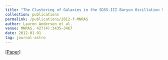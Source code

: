```yaml
---
title: "The Clustering of Galaxies in the SDSS-III Baryon Oscillation Spectroscopic Survey: Baryon Acoustic Oscillations in the Data Release 9 Spectroscopic Galaxy Sample"
collection: publications
permalink: /publications/2012-f-MNRAS
author: Lauren Anderson et al.
venue: MNRAS, 427(4):3435–3467
date: 2012-01-01
tag: journal-astro
---
```


[[Paper](https://arxiv.org/abs/1203.6594)]
<br>
<br>
